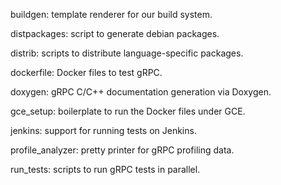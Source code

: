 buildgen: template renderer for our build system.

distpackages: script to generate debian packages.

distrib: scripts to distribute language-specific packages.

dockerfile: Docker files to test gRPC.

doxygen: gRPC C/C++ documentation generation via Doxygen.

gce_setup: boilerplate to run the Docker files under GCE.

jenkins: support for running tests on Jenkins.

profile_analyzer: pretty printer for gRPC profiling data.

run_tests: scripts to run gRPC tests in parallel.
